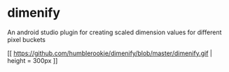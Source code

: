 # dimenify
An android studio plugin for creating scaled dimension values for different pixel buckets



[[ https://github.com/humblerookie/dimenify/blob/master/dimenify.gif | height = 300px ]]

